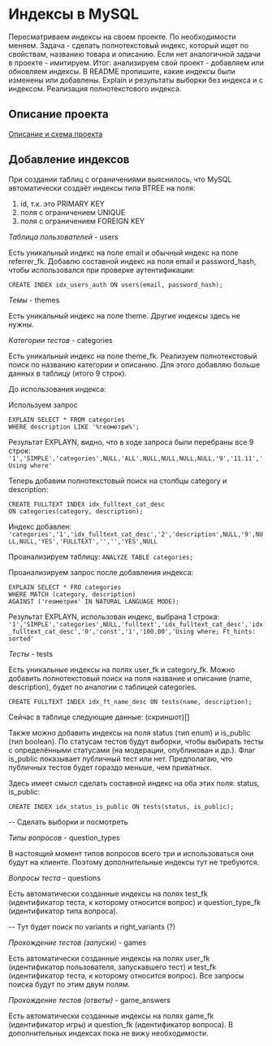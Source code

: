 # Индексы в MySQL

Пересматриваем индексы на своем проекте. По необходимости меняем.
Задача - сделать полнотекстовый индекс, который ищет по свойствам, названию товара и описанию. 
Если нет аналогичной задачи в проекте - имитируем.
Итог: анализируем свой проект - добавляем или обновляем индексы.
В README пропишите, какие индексы были изменены или добавлены.
Explain и результаты выборки без индекса и с индексом.
Реализация полнотекстового индекса.

## Описание проекта

[Описание и схема проекта](22_task_new.md)

## Добавление индексов

При создании таблиц с ограничениями выяснилось, что MySQL автоматически создаёт индексы типа BTREE на поля:
1. id, т.к. это PRIMARY KEY
1. поля с ограничением UNIQUE
1. поля с ограничением FOREIGN KEY

*Таблица пользователей* - users

Есть уникальный индекс на поле email и обычный индекс на поле referrer_fk.
Добавлю составной индекс на поля email и password_hash, чтобы использовался при проверке аутентификации:

`CREATE INDEX idx_users_auth ON users(email, password_hash);`

*Темы* - themes

Есть уникальный индекс на поле theme.
Другие индексы здесь не нужны.

*Категории тестов* - categories

Есть уникальный индекс на поле theme_fk.
Реализуем полнотекстовый поиск по названию категории и описанию.
Для этого добавляю больше данных в таблицу (итого 9 строк).

До использования индекса:

Используем запрос
```
EXPLAIN SELECT * FROM categories
WHERE description LIKE '%геометри%';
```

Результат EXPLAYN, видно, что в ходе запроса были перебраны все 9 строк:
`'1','SIMPLE','categories',NULL,'ALL',NULL,NULL,NULL,NULL,'9','11.11','Using where'`

Теперь добавим полнотекстовый поиск на столбцы category и description:
```
CREATE FULLTEXT INDEX idx_fulltext_cat_desc 
ON categories(category, description);
```

Индекс добавлен:
`'categories','1','idx_fulltext_cat_desc','2','description',NULL,'9',NULL,NULL,'YES','FULLTEXT','','','YES',NULL`

Проанализируем таблицу:
`ANALYZE TABLE categories;`

Проанализируем запрос после добавления индекса:
```
EXPLAIN SELECT * FRO categories
WHERE MATCH (category, description) 
AGAINST ('геометрия' IN NATURAL LANGUAGE MODE);
```

Результат EXPLAYN, использован индекс, выбрана 1 строка:
`'1','SIMPLE','categories',NULL,'fulltext','idx_fulltext_cat_desc','idx_fulltext_cat_desc','0','const','1','100.00','Using where; Ft_hints: sorted'`

*Тесты* - tests

Есть уникальные индексы на полях user_fk и category_fk.
Можно добавить полнотекстовый поиск на поля название и описание (name, description), будет по аналогии с таблицей categories.

`CREATE FULLTEXT INDEX idx_ft_name_desc ON tests(name, description);`

Сейчас в таблице следующие данные:
(скриншот)[]

Также можно добавить индексы на поля status (тип enum) и is_public (тип boolean).
По статусам тестов будут выборки, чтобы выбирать тесты с определёнными статусами (на модерации, опубликован и др.).
Флаг is_public показывает публичный тест или нет. Предполагаю, что публичных тестов будет гораздо меньше, чем приватных.

Здесь имеет смысл сделать составной индекс на оба этих поля: status, is_public:

`CREATE INDEX idx_status_is_public ON tests(status, is_public);` 

-- Сделать выборки и посмотреть


*Типы вопросов* - question_types

В настоящий момент типов вопросов всего три и использоваться они будут на клиенте. Поэтому дополнительные индексы тут не требуются.

*Вопросы теста* - questions

Есть автоматически созданные индексы на полях test_fk (идентификатор теста, к которому относится вопрос) и question_type_fk (идентификатор типа вопроса).

-- Тут будет поиск по variants и right_variants (?)

*Прохождение тестов (запуски)* - games

Есть автоматически созданные индексы на полях user_fk (идентификатор пользователя, запускавшего тест) и test_fk (идентификатор теста, к которому относится вопрос). Все запросы поиска будут по этим двум полям.

*Прохождение тестов (ответы)* - game_answers

Есть автоматически созданные индексы на полях game_fk (идентификатор игры) и question_fk (идентификатор вопроса).
В дополнительных индексах пока не вижу необходимости.
